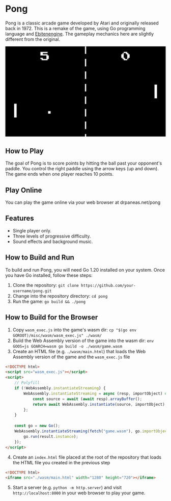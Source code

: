 # Pong

Pong is a classic arcade game developed by Atari and originally released back in 1972.
This is a remake of the game, using Go programming language and [Ebitenengine](https://ebitengine.org/).
The gameplay mechanics here are slightly different from the original.

![screenshot](screenshot.png)

## How to Play

The goal of Pong is to score points by hitting the ball past your opponent's paddle.
You control the right paddle using the arrow keys (up and down).
The game ends when one player reaches 10 points.

## Play Online

You can play the game online via your web browser at drpaneas.net/pong

## Features

- Single player only.
- Three levels of progressive difficulty.
- Sound effects and background music.

## How to Build and Run

To build and run Pong, you will need Go 1.20 installed on your system.
Once you have Go installed, follow these steps:

1. Clone the repository: `git clone https://github.com/your-username/pong.git`
2. Change into the repository directory: `cd pong`
3. Run the game: `go build && ./pong`

## How to Build for the Browser

1. Copy `wasm_exec.js` into the game's wasm dir: `cp "$(go env GOROOT)/misc/wasm/wasm_exec.js" ./wasm/`
2. Build the Web Assembly version of the game into the wasm dir: `env GOOS=js GOARCH=wasm go build -o ./wasm/game.wasm`
3. Create an HTML file (e.g. `./wasm/main.html`) that loads the Web Assembly version of the game and the `wasm_exec.js` file

```html
<!DOCTYPE html>
<script src="wasm_exec.js"></script>
<script>
    // Polyfill
    if (!WebAssembly.instantiateStreaming) {
        WebAssembly.instantiateStreaming = async (resp, importObject) => {
            const source = await (await resp).arrayBuffer();
            return await WebAssembly.instantiate(source, importObject);
        };
    }

    const go = new Go();
    WebAssembly.instantiateStreaming(fetch("game.wasm"), go.importObject).then(result => {
        go.run(result.instance);
    });
</script>
```

4. Create an `index.html` file placed at the root of the repository that loads the HTML file you created in the previous step

```html
<!DOCTYPE html>
<iframe src="./wasm/main.html" width="1280" height="720"></iframe>
```

5. Start a server (e.g. `python -m http.server`) and visit `http://localhost:8000` in your web browser to play your game.
